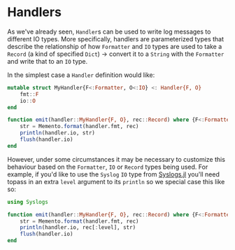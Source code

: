 # Handlers

As we've already seen, `Handler`s can be used to write log messages to different IO types. More specifically, handlers are parameterized types that describe the relationship of how `Formatter` and `IO` types are used to take a `Record` (a kind of specified `Dict`) -> convert it to a `String` with the `Formatter` and write that to an `IO` type.

In the simplest case a `Handler` definition would like:
```julia
mutable struct MyHandler{F<:Formatter, O<:IO} <: Handler{F, O}
    fmt::F
    io::O
end

function emit(handler::MyHandler{F, O}, rec::Record) where {F<:Formatter, O<:IO}
    str = Memento.format(handler.fmt, rec)
    println(handler.io, str)
    flush(handler.io)
end
```

However, under some circumstances it may be necessary to customize this
behaviour based on the `Formatter`, `IO` or `Record` types being used.
For example, if you'd like to use the `Syslog` `IO` type from
[Syslogs.jl](https://github.com/invenia/Syslogs.jl) you'll need topass in an extra `level`
argument to its `println` so we special case this like so:
```julia
using Syslogs

function emit(handler::MyHandler{F, O}, rec::Record) where {F<:Formatter, O<:Syslog}
    str = Memento.format(handler.fmt, rec)
    println(handler.io, rec[:level], str)
    flush(handler.io)
end
```
